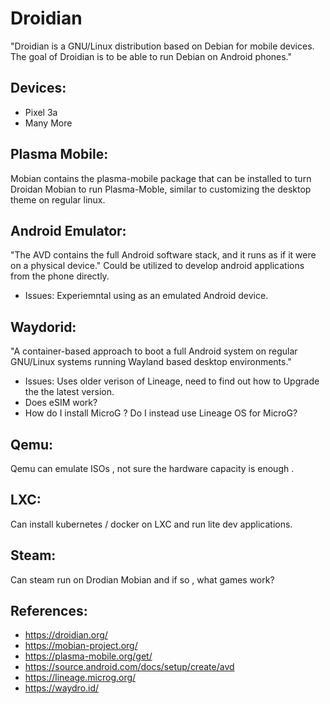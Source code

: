 Droidian
========
"Droidian is a GNU/Linux distribution based on Debian for mobile devices. The goal of Droidian is to be able to run Debian on Android phones."


Devices:
--------
* Pixel 3a
* Many More

Plasma Mobile:
--------------
Mobian contains the plasma-mobile package that can be installed to turn Droidan Mobian to run Plasma-Moble, similar to customizing the desktop theme on regular linux. 

Android Emulator:
-----------------
"The AVD contains the full Android software stack, and it runs as if it were on a physical device." Could be utilized to develop android applications from the phone directly. 

* Issues: Experiemntal using as an emulated Android device.  

Waydorid:
---------
"A container-based approach to boot a full Android system on regular GNU/Linux systems running Wayland based desktop environments." 

* Issues: Uses older verison of Lineage, need to find out how to Upgrade the the latest version. 
* Does eSIM work? 
* How do I install MicroG ? Do I instead use Lineage OS for MicroG?

Qemu:
-----
Qemu can emulate ISOs , not sure the hardware capacity is enough . 

LXC:
---
Can install kubernetes / docker on LXC and run lite dev applications.

Steam:
-----
Can steam run on Drodian Mobian and if so , what games work?


References:
-----------
* https://droidian.org/
* https://mobian-project.org/
* https://plasma-mobile.org/get/
* https://source.android.com/docs/setup/create/avd
* https://lineage.microg.org/
* https://waydro.id/